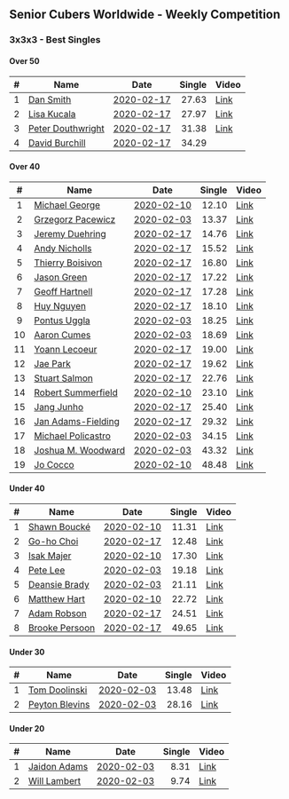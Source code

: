 ## Senior Cubers Worldwide - Weekly Competition
### 3x3x3 - Best Singles

#### Over 50

| # | Name | Date | Single | Video |
| :--: | -- | :--: | --: | -- |
| 1 | [Dan Smith](../persons/dan_smith.md) | [2020-02-17](2020-02-17.md) | 27.63 | [Link](https://www.facebook.com/events/616423959107229/permalink/618093752273583/) |
| 2 | [Lisa Kucala](../persons/lisa_kucala.md) | [2020-02-17](2020-02-17.md) | 27.97 | [Link](https://www.facebook.com/events/616423959107229/permalink/617792025637089/) |
| 3 | [Peter Douthwright](../persons/peter_douthwright.md) | [2020-02-17](2020-02-17.md) | 31.38 | [Link](https://www.facebook.com/groups/1604105099735401/permalink/2143098975836008/) |
| 4 | [David Burchill](../persons/david_burchill.md) | [2020-02-17](2020-02-17.md) | 34.29 | |

#### Over 40

| # | Name | Date | Single | Video |
| :--: | -- | :--: | --: | -- |
| 1 | [Michael George](../persons/michael_george.md) | [2020-02-10](2020-02-10.md) | 12.10 | [Link](https://www.facebook.com/michael.george.545/videos/10212925298047536/) |
| 2 | [Grzegorz Pacewicz](../persons/grzegorz_pacewicz.md) | [2020-02-03](2020-02-03.md) | 13.37 | [Link](https://www.facebook.com/grzegorz.pacewicz/videos/2843577535688602/) |
| 3 | [Jeremy Duehring](../persons/jeremy_duehring.md) | [2020-02-17](2020-02-17.md) | 14.76 | [Link](https://www.facebook.com/events/616423959107229/permalink/618639688885656/) |
| 4 | [Andy Nicholls](../persons/andy_nicholls.md) | [2020-02-17](2020-02-17.md) | 15.52 | [Link](https://www.facebook.com/events/616423959107229/permalink/617120695704222/) |
| 5 | [Thierry Boisivon](../persons/thierry_boisivon.md) | [2020-02-17](2020-02-17.md) | 16.80 | [Link](https://www.facebook.com/events/616423959107229/permalink/621136361969322/) |
| 6 | [Jason Green](../persons/jason_green.md) | [2020-02-17](2020-02-17.md) | 17.22 | [Link](https://www.facebook.com/events/616423959107229/permalink/621424961940462/) |
| 7 | [Geoff Hartnell](../persons/geoff_hartnell.md) | [2020-02-17](2020-02-17.md) | 17.28 | [Link](https://www.facebook.com/events/616423959107229/permalink/620592918690333/) |
| 8 | [Huy Nguyen](../persons/huy_nguyen.md) | [2020-02-17](2020-02-17.md) | 18.10 | [Link](https://www.facebook.com/events/616423959107229/permalink/617548025661489/) |
| 9 | [Pontus Uggla](../persons/pontus_uggla.md) | [2020-02-03](2020-02-03.md) | 18.25 | [Link](https://www.facebook.com/pontusuggla/videos/10156642116836576/) |
| 10 | [Aaron Cumes](../persons/aaron_cumes.md) | [2020-02-03](2020-02-03.md) | 18.69 | [Link](https://www.facebook.com/roncumez/videos/10157973003656399/) |
| 11 | [Yoann Lecoeur](../persons/yoann_lecoeur.md) | [2020-02-17](2020-02-17.md) | 19.00 | [Link](https://www.facebook.com/events/616423959107229/permalink/616850075731284/) |
| 12 | [Jae Park](../persons/jae_park.md) | [2020-02-17](2020-02-17.md) | 19.62 | [Link](https://www.facebook.com/events/616423959107229/permalink/616661212416837/) |
| 13 | [Stuart Salmon](../persons/stuart_salmon.md) | [2020-02-17](2020-02-17.md) | 22.76 | [Link](https://www.facebook.com/events/616423959107229/permalink/621286958620929/) |
| 14 | [Robert Summerfield](../persons/robert_summerfield.md) | [2020-02-10](2020-02-10.md) | 23.10 | [Link](https://www.facebook.com/rob.summerfield.33/videos/10157696250581071/) |
| 15 | [Jang Junho](../persons/jang_junho.md) | [2020-02-17](2020-02-17.md) | 25.40 | [Link](https://www.facebook.com/events/616423959107229/permalink/618758058873819/) |
| 16 | [Jan Adams-Fielding](../persons/jan_adams-fielding.md) | [2020-02-17](2020-02-17.md) | 29.32 | [Link](https://www.facebook.com/events/616423959107229/permalink/620581805358111/) |
| 17 | [Michael Policastro](../persons/michael_policastro.md) | [2020-02-03](2020-02-03.md) | 34.15 | [Link](https://www.facebook.com/100008831955388/videos/2261201300850913/) |
| 18 | [Joshua M. Woodward](../persons/joshua_m._woodward.md) | [2020-02-03](2020-02-03.md) | 43.32 | [Link](https://www.facebook.com/joshua.m.woodward.9/videos/10157583486955342/) |
| 19 | [Jo Cocco](../persons/jo_cocco.md) | [2020-02-10](2020-02-10.md) | 48.48 | [Link](https://www.facebook.com/JoCocco/videos/10156810258257109/) |

#### Under 40

| # | Name | Date | Single | Video |
| :--: | -- | :--: | --: | -- |
| 1 | [Shawn Boucké](../persons/shawn_boucke.md) | [2020-02-10](2020-02-10.md) | 11.31 | [Link](https://www.facebook.com/ShawnBoucke/videos/3054435071234922/) |
| 2 | [Go-ho Choi](../persons/go-ho_choi.md) | [2020-02-17](2020-02-17.md) | 12.48 | [Link](https://www.facebook.com/events/616423959107229/permalink/617133012369657/) |
| 3 | [Isak Majer](../persons/isak_majer.md) | [2020-02-10](2020-02-10.md) | 17.30 | [Link](https://www.facebook.com/groups/1604105099735401/permalink/2137726009706638/) |
| 4 | [Pete Lee](../persons/pete_lee.md) | [2020-02-03](2020-02-03.md) | 19.18 | [Link](https://www.facebook.com/pete.lee.9003/videos/2491606100949864/) |
| 5 | [Deansie Brady](../persons/deansie_brady.md) | [2020-02-03](2020-02-03.md) | 21.11 | [Link](https://www.facebook.com/Magnacube.askme/videos/1047021635647834/) |
| 6 | [Matthew Hart](../persons/matthew_hart.md) | [2020-02-10](2020-02-10.md) | 22.72 | [Link](https://www.facebook.com/bazosoft/videos/10221648844229649/) |
| 7 | [Adam Robson](../persons/adam_robson.md) | [2020-02-17](2020-02-17.md) | 24.51 | [Link](https://www.facebook.com/events/616423959107229/permalink/617588112324147/) |
| 8 | [Brooke Persoon](../persons/brooke_persoon.md) | [2020-02-17](2020-02-17.md) | 49.65 | [Link](https://www.facebook.com/events/616423959107229/permalink/621392298610395/) |

#### Under 30

| # | Name | Date | Single | Video |
| :--: | -- | :--: | --: | -- |
| 1 | [Tom Doolinski](../persons/tom_doolinski.md) | [2020-02-03](2020-02-03.md) | 13.48 | [Link](https://www.facebook.com/tom.dooley.35175/videos/1479385075550710/) |
| 2 | [Peyton Blevins](../persons/peyton_blevins.md) | [2020-02-03](2020-02-03.md) | 28.16 | [Link](https://www.facebook.com/TheNewProcess/videos/3093917170665620/) |

#### Under 20

| # | Name | Date | Single | Video |
| :--: | -- | :--: | --: | -- |
| 1 | [Jaidon Adams](../persons/jaidon_adams.md) | [2020-02-03](2020-02-03.md) | 8.31 | [Link](https://www.facebook.com/jaidon.adams.1/videos/2562434104083122/) |
| 2 | [Will Lambert](../persons/will_lambert.md) | [2020-02-03](2020-02-03.md) | 9.74 | [Link](https://www.facebook.com/Willislwynlambert/videos/10221470476215884/) |

